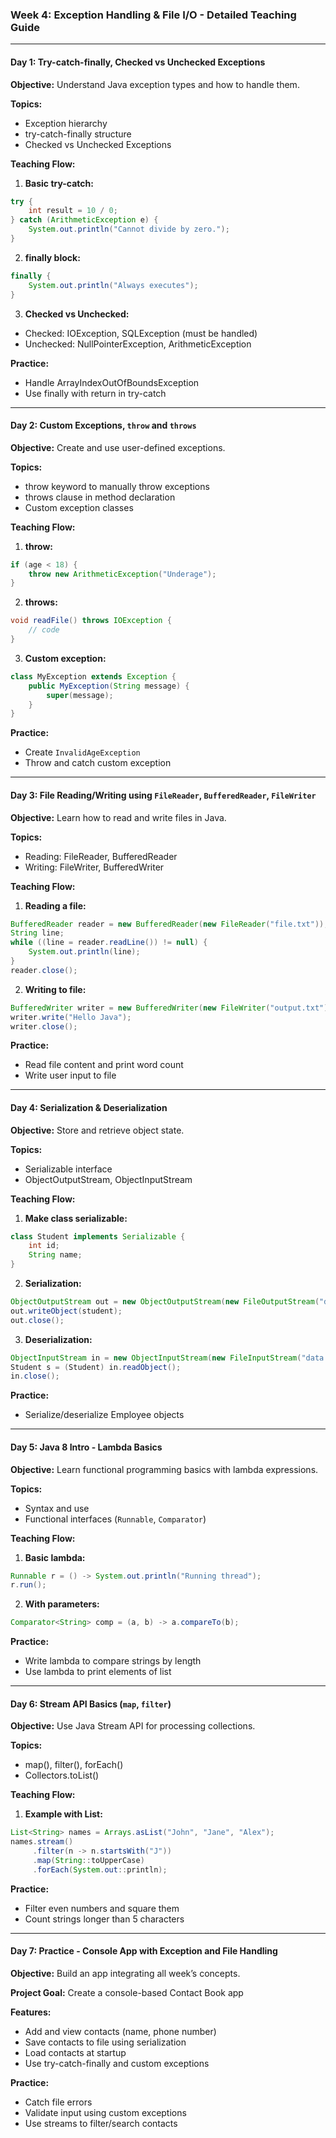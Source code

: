 ### Week 4: Exception Handling & File I/O - Detailed Teaching Guide

---

#### **Day 1: Try-catch-finally, Checked vs Unchecked Exceptions**

**Objective:** Understand Java exception types and how to handle them.

**Topics:**

* Exception hierarchy
* try-catch-finally structure
* Checked vs Unchecked Exceptions

**Teaching Flow:**

1. **Basic try-catch:**

```java
try {
    int result = 10 / 0;
} catch (ArithmeticException e) {
    System.out.println("Cannot divide by zero.");
}
```

2. **finally block:**

```java
finally {
    System.out.println("Always executes");
}
```

3. **Checked vs Unchecked:**

* Checked: IOException, SQLException (must be handled)
* Unchecked: NullPointerException, ArithmeticException

**Practice:**

* Handle ArrayIndexOutOfBoundsException
* Use finally with return in try-catch

---

#### **Day 2: Custom Exceptions, `throw` and `throws`**

**Objective:** Create and use user-defined exceptions.

**Topics:**

* throw keyword to manually throw exceptions
* throws clause in method declaration
* Custom exception classes

**Teaching Flow:**

1. **throw:**

```java
if (age < 18) {
    throw new ArithmeticException("Underage");
}
```

2. **throws:**

```java
void readFile() throws IOException {
    // code
}
```

3. **Custom exception:**

```java
class MyException extends Exception {
    public MyException(String message) {
        super(message);
    }
}
```

**Practice:**

* Create `InvalidAgeException`
* Throw and catch custom exception

---

#### **Day 3: File Reading/Writing using `FileReader`, `BufferedReader`, `FileWriter`**

**Objective:** Learn how to read and write files in Java.

**Topics:**

* Reading: FileReader, BufferedReader
* Writing: FileWriter, BufferedWriter

**Teaching Flow:**

1. **Reading a file:**

```java
BufferedReader reader = new BufferedReader(new FileReader("file.txt"));
String line;
while ((line = reader.readLine()) != null) {
    System.out.println(line);
}
reader.close();
```

2. **Writing to file:**

```java
BufferedWriter writer = new BufferedWriter(new FileWriter("output.txt"));
writer.write("Hello Java");
writer.close();
```

**Practice:**

* Read file content and print word count
* Write user input to file

---

#### **Day 4: Serialization & Deserialization**

**Objective:** Store and retrieve object state.

**Topics:**

* Serializable interface
* ObjectOutputStream, ObjectInputStream

**Teaching Flow:**

1. **Make class serializable:**

```java
class Student implements Serializable {
    int id;
    String name;
}
```

2. **Serialization:**

```java
ObjectOutputStream out = new ObjectOutputStream(new FileOutputStream("data.ser"));
out.writeObject(student);
out.close();
```

3. **Deserialization:**

```java
ObjectInputStream in = new ObjectInputStream(new FileInputStream("data.ser"));
Student s = (Student) in.readObject();
in.close();
```

**Practice:**

* Serialize/deserialize Employee objects

---

#### **Day 5: Java 8 Intro - Lambda Basics**

**Objective:** Learn functional programming basics with lambda expressions.

**Topics:**

* Syntax and use
* Functional interfaces (`Runnable`, `Comparator`)

**Teaching Flow:**

1. **Basic lambda:**

```java
Runnable r = () -> System.out.println("Running thread");
r.run();
```

2. **With parameters:**

```java
Comparator<String> comp = (a, b) -> a.compareTo(b);
```

**Practice:**

* Write lambda to compare strings by length
* Use lambda to print elements of list

---

#### **Day 6: Stream API Basics (`map`, `filter`)**

**Objective:** Use Java Stream API for processing collections.

**Topics:**

* map(), filter(), forEach()
* Collectors.toList()

**Teaching Flow:**

1. **Example with List:**

```java
List<String> names = Arrays.asList("John", "Jane", "Alex");
names.stream()
     .filter(n -> n.startsWith("J"))
     .map(String::toUpperCase)
     .forEach(System.out::println);
```

**Practice:**

* Filter even numbers and square them
* Count strings longer than 5 characters

---

#### **Day 7: Practice - Console App with Exception and File Handling**

**Objective:** Build an app integrating all week’s concepts.

**Project Goal:** Create a console-based Contact Book app

**Features:**

* Add and view contacts (name, phone number)
* Save contacts to file using serialization
* Load contacts at startup
* Use try-catch-finally and custom exceptions

**Practice:**

* Catch file errors
* Validate input using custom exceptions
* Use streams to filter/search contacts
